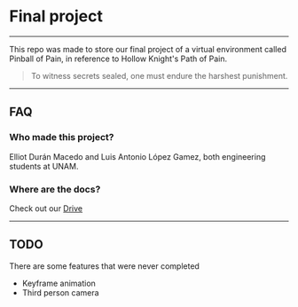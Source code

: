 # Final project

___

This repo was made to store our final project of a virtual environment called Pinball of Pain, in reference to Hollow Knight's Path of Pain.

> To witness secrets sealed, one must endure the harshest punishment. 

___

## FAQ

### Who made this project?

Elliot Durán Macedo and Luis Antonio López Gamez, both engineering students at UNAM.

### Where are the docs?

Check out our [Drive](https://drive.google.com/drive/folders/1QeJ46c2N6vh6KU8KfBSj-9Nj7Yfp5aXp)

___

## TODO

There are some features that were never completed

* Keyframe animation
* Third person camera
